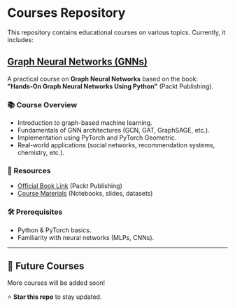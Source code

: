 # Courses Repository

This repository contains educational courses on various topics. Currently, it includes:

## [Graph Neural Networks (GNNs)](./graph_nn/)
A practical course on **Graph Neural Networks** based on the book:  
**"Hands-On Graph Neural Networks Using Python"** (Packt Publishing).  

### 📚 Course Overview
- Introduction to graph-based machine learning.
- Fundamentals of GNN architectures (GCN, GAT, GraphSAGE, etc.).
- Implementation using PyTorch and PyTorch Geometric.
- Real-world applications (social networks, recommendation systems, chemistry, etc.).

### 🔗 Resources
- [Official Book Link](https://www.packtpub.com/en-us/product/hands-on-graph-neural-networks-using-python-9781804617526) (Packt Publishing)
- [Course Materials](./Graph%20Neural%20Networks/) (Notebooks, slides, datasets)

### 🛠 Prerequisites
- Python & PyTorch basics.
- Familiarity with neural networks (MLPs, CNNs).

---

## 🚀 Future Courses
More courses will be added soon!  

⭐ **Star this repo** to stay updated.  